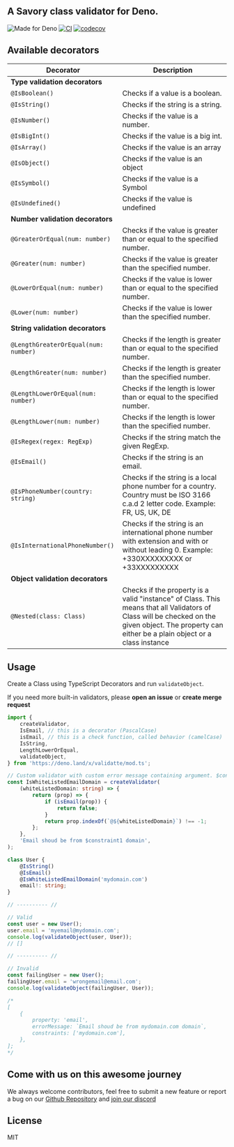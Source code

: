 ## A Savory class validator for Deno.

![Made for Deno](https://img.shields.io/badge/made%20for-Deno-6B82F6?style=flat-square)
[![CI](https://github.com/Savory/validatte/actions/workflows/run-tests.yml/badge.svg)](https://github.com/Savory/validatte/actions/workflows/run-tests.yml)
[![codecov](https://codecov.io/gh/Savory/validatte/branch/main/graph/badge.svg?token=R6WXVC669Z)](https://codecov.io/gh/Savory/validatte)

## Available decorators

| Decorator                            | Description                                                                                                                                                                                       |
| ------------------------------------ | ------------------------------------------------------------------------------------------------------------------------------------------------------------------------------------------------- |
| **Type validation decorators**       |                                                                                                                                                                                                   |
| `@IsBoolean()`                       | Checks if a value is a boolean.                                                                                                                                                                   |
| `@IsString()`                        | Checks if the string is a string.                                                                                                                                                                 |
| `@IsNumber()`                        | Checks if the value is a number.                                                                                                                                                                  |
| `@IsBigInt()`                        | Checks if the value is a big int.                                                                                                                                                                 |
| `@IsArray()`                         | Checks if the value is an array                                                                                                                                                                   |
| `@IsObject()`                        | Checks if the value is an object                                                                                                                                                                  |
| `@IsSymbol()`                        | Checks if the value is a Symbol                                                                                                                                                                   |
| `@IsUndefined()`                     | Checks if the value is undefined                                                                                                                                                                  |
| **Number validation decorators**     |                                                                                                                                                                                                   |
| `@GreaterOrEqual(num: number)`       | Checks if the value is greater than or equal to the specified number.                                                                                                                             |
| `@Greater(num: number)`              | Checks if the value is greater than the specified number.                                                                                                                                         |
| `@LowerOrEqual(num: number)`         | Checks if the value is lower than or equal to the specified number.                                                                                                                               |
| `@Lower(num: number)`                | Checks if the value is lower than the specified number.                                                                                                                                           |
| **String validation decorators**     |                                                                                                                                                                                                   |
| `@LengthGreaterOrEqual(num: number)` | Checks if the length is greater than or equal to the specified number.                                                                                                                            |
| `@LengthGreater(num: number)`        | Checks if the length is greater than the specified number.                                                                                                                                        |
| `@LengthLowerOrEqual(num: number)`   | Checks if the length is lower than or equal to the specified number.                                                                                                                              |
| `@LengthLower(num: number)`          | Checks if the length is lower than the specified number.                                                                                                                                          |
| `@IsRegex(regex: RegExp)`            | Checks if the string match the given RegExp.                                                                                                                                                      |
| `@IsEmail()`                         | Checks if the string is an email.                                                                                                                                                                 |
| `@IsPhoneNumber(country: string)`    | Checks if the string is a local phone number for a country. Country must be ISO 3166 c.a.d 2 letter code. Example: FR, US, UK, DE                                                                 |
| `@IsInternationalPhoneNumber()`      | Checks if the string is an international phone number with extension and with or without leading 0. Example: +330XXXXXXXXX or +33XXXXXXXXX                                                        |
| **Object validation decorators**     |                                                                                                                                                                                                   |
| `@Nested(class: Class)`              | Checks if the property is a valid "instance" of Class. This means that all Validators of Class will be checked on the given object. The property can either be a plain object or a class instance |

## Usage

Create a Class using TypeScript Decorators and run `validateObject`.

If you need more built-in validators, please **open an issue** or **create merge request**

```ts
import {
	createValidator,
	IsEmail, // this is a decorator (PascalCase)
	isEmail, // this is a check function, called behavior (camelCase)
	IsString,
	LengthLowerOrEqual,
	validateObject,
} from 'https://deno.land/x/validatte/mod.ts';

// Custom validator with custom error message containing argument. $constraint1 will be replaced by first argument. $constraint2 by second etc...
const IsWhiteListedEmailDomain = createValidator(
	(whiteListedDomain: string) => {
		return (prop) => {
			if (isEmail(prop)) {
				return false;
			}
			return prop.indexOf(`@${whiteListedDomain}`) !== -1;
		};
	},
	'Email shoud be from $constraint1 domain',
);

class User {
	@IsString()
	@IsEmail()
	@IsWhiteListedEmailDomain('mydomain.com')
	email!: string;
}

// ---------- //

// Valid
const user = new User();
user.email = 'myemail@mydomain.com';
console.log(validateObject(user, User));
// []

// ---------- //

// Invalid
const failingUser = new User();
failingUser.email = 'wrongemail@email.com';
console.log(validateObject(failingUser, User));

/*
[
	{
		property: 'email',
		errorMessage: `Email shoud be from mydomain.com domain`,
		constraints: ['mydomain.com'],
	},
];
*/
```

## Come with us on this awesome journey

We always welcome contributors, feel free to submit a new feature or report a bug on our
[Github Repository](https://github.com/Savory/validatte) and [join our discord](https://discord.gg/Q7ZHuDPgjA)

## License

MIT
